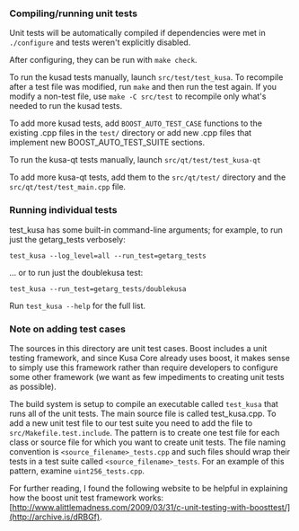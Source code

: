 ### Compiling/running unit tests

Unit tests will be automatically compiled if dependencies were met in `./configure`
and tests weren't explicitly disabled.

After configuring, they can be run with `make check`.

To run the kusad tests manually, launch `src/test/test_kusa`. To recompile
after a test file was modified, run `make` and then run the test again. If you
modify a non-test file, use `make -C src/test` to recompile only what's needed
to run the kusad tests.

To add more kusad tests, add `BOOST_AUTO_TEST_CASE` functions to the existing
.cpp files in the `test/` directory or add new .cpp files that
implement new BOOST_AUTO_TEST_SUITE sections.

To run the kusa-qt tests manually, launch `src/qt/test/test_kusa-qt`

To add more kusa-qt tests, add them to the `src/qt/test/` directory and
the `src/qt/test/test_main.cpp` file.

### Running individual tests

test_kusa has some built-in command-line arguments; for
example, to run just the getarg_tests verbosely:

    test_kusa --log_level=all --run_test=getarg_tests

... or to run just the doublekusa test:

    test_kusa --run_test=getarg_tests/doublekusa

Run `test_kusa --help` for the full list.

### Note on adding test cases

The sources in this directory are unit test cases.  Boost includes a
unit testing framework, and since Kusa Core already uses boost, it makes
sense to simply use this framework rather than require developers to
configure some other framework (we want as few impediments to creating
unit tests as possible).

The build system is setup to compile an executable called `test_kusa`
that runs all of the unit tests.  The main source file is called
test_kusa.cpp. To add a new unit test file to our test suite you need
to add the file to `src/Makefile.test.include`. The pattern is to create
one test file for each class or source file for which you want to create
unit tests.  The file naming convention is `<source_filename>_tests.cpp`
and such files should wrap their tests in a test suite
called `<source_filename>_tests`. For an example of this pattern,
examine `uint256_tests.cpp`.

For further reading, I found the following website to be helpful in
explaining how the boost unit test framework works:
[http://www.alittlemadness.com/2009/03/31/c-unit-testing-with-boosttest/](http://archive.is/dRBGf).
